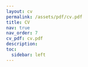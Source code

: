 ```yaml
---
layout: cv
permalink: /assets/pdf/cv.pdf
title: CV
nav: true
nav_order: 7
cv_pdf: cv.pdf
description:
toc:
  sidebar: left
---
```

